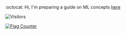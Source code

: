 :octocat:  Hi,  I'm preparing a guide on ML concepts [here](https://github.com/fatemehsrz/ML_Concepts) 

![Visitors](https://api.visitorbadge.io/api/visitors?path=fatemehsrz&countColor=%23263759)

<a href="https://info.flagcounter.com/8jKb"><img src="https://s01.flagcounter.com/count2/8jKb/bg_FFFFFF/txt_000000/border_FFFFFF/columns_8/maxflags_54/viewers_0/labels_0/pageviews_0/flags_0/percent_0/" alt="Flag Counter" border="0"></a>


